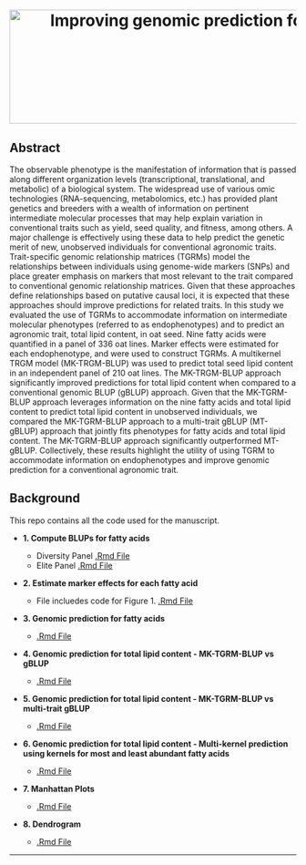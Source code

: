 <h1 align="center">
  <img alt=" Improving genomic prediction for seed quality traits in oat (Avena sativa L.) using trait-specific relationship matrices" width = "1711.846" height = "200" src = Title.svg>
</h1>


## Abstract
The observable phenotype is the manifestation of information that is passed along different organization levels (transcriptional, translational, and metabolic) of a biological system. The widespread use of various omic technologies (RNA-sequencing, metabolomics, etc.) has provided plant genetics and breeders with a wealth of information on pertinent intermediate molecular processes that may help explain variation in conventional traits such as yield, seed quality, and fitness, among others. A major challenge is effectively using these data to help predict the genetic merit of new, unobserved individuals for conventional agronomic traits. Trait-specific genomic relationship matrices (TGRMs) model the relationships between individuals using genome-wide markers (SNPs) and place greater emphasis on markers that most relevant to the trait compared to conventional genomic relationship matrices. Given that these approaches define relationships based on putative causal loci, it is expected that these approaches should improve predictions for related traits. In this study we evaluated the use of TGRMs to accommodate information on intermediate molecular phenotypes (referred to as endophenotypes) and to predict an agronomic trait, total lipid content, in oat seed. Nine fatty acids were quantified in a panel of 336 oat lines. Marker effects were estimated for each endophenotype, and were used to construct TGRMs. A multikernel TRGM model (MK-TRGM-BLUP) was used to predict total seed lipid content in an independent panel of 210 oat lines. The MK-TRGM-BLUP approach significantly improved predictions for total lipid content when compared to a conventional genomic BLUP (gBLUP) approach. Given that the MK-TGRM-BLUP approach leverages information on the nine fatty acids and total lipid content to predict total lipid content in unobserved individuals, we compared the MK-TGRM-BLUP approach to a multi-trait gBLUP (MT-gBLUP)
approach that jointly fits phenotypes for fatty acids and total lipid content. The MK-TGRM-BLUP approach significantly outperformed MT-gBLUP. Collectively, these results highlight the utility of using TGRM to accommodate information on endophenotypes and improve genomic prediction for a conventional agronomic trait.

## Background
This repo contains all the code used for the manuscript.

* **1. Compute BLUPs for fatty acids**
   - Diversity Panel [.Rmd File](https://github.com/malachycampbell/TGRM_frontiers/blob/master/markdownFiles/targBLUPs_DP.Rmd)
   - Elite Panel [.Rmd File](https://github.com/malachycampbell/TGRM_frontiers/blob/master/markdownFiles/targBLUPs_Elite.Rmd)

* **2. Estimate marker effects for each fatty acid**
   - File incluedes code for Figure 1. [.Rmd File](https://github.com/malachycampbell/TGRM_frontiers/blob/master/markdownFiles/estimateMarkerEffects.Rmd)

* **3. Genomic prediction for fatty acids**
   - [.Rmd File](https://github.com/malachycampbell/TGRM_frontiers/blob/master/markdownFiles/FAprediction.Rmd)
   
* **4. Genomic prediction for total lipid content - MK-TGRM-BLUP vs gBLUP**
   - [.Rmd File](https://github.com/malachycampbell/TGRM_frontiers/blob/master/markdownFiles/NIRS_TGRMvgBLUP.Rmd)
   
* **5. Genomic prediction for total lipid content - MK-TGRM-BLUP vs multi-trait gBLUP**
   - [.Rmd File](https://github.com/malachycampbell/TGRM_frontiers/blob/master/markdownFiles/MKvMT.Rmd)
   
* **6. Genomic prediction for total lipid content - Multi-kernel prediction using kernels for most and least abundant fatty acids**
   - [.Rmd File](https://github.com/malachycampbell/TGRM_frontiers/blob/master/markdownFiles/MostLeast.Rmd)
   
* **7. Manhattan Plots**
   - [.Rmd File](https://github.com/malachycampbell/TGRM_frontiers/blob/master/markdownFiles/ManPlots.Rmd)
   
* **8. Dendrogram**
   - [.Rmd File](https://github.com/malachycampbell/TGRM_frontiers/blob/master/markdownFiles/dend.Rmd)
   
---

